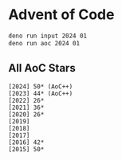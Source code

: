 # Advent of Code

```bash
deno run input 2024 01
deno run aoc 2024 01
```

## All AoC Stars

```
[2024] 50* (AoC++)
[2023] 44* (AoC++)
[2022] 26*
[2021] 36*
[2020] 26*
[2019]
[2018]
[2017]
[2016] 42*
[2015] 50*
```
